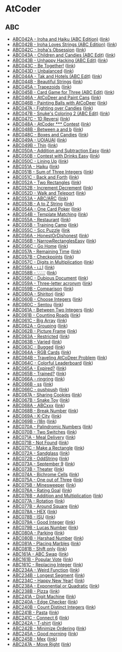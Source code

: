 # AtCoder

## ABC
- [ABC042A - Iroha and Haiku (ABC Edition)](ABC042/A) ([link](https://atcoder.jp/contests/abc042/tasks/abc042_a))
- [ABC042B - Iroha Loves Strings (ABC Edition)](ABC042/B) ([link](https://atcoder.jp/contests/abc042/tasks/abc042_b))
- [ABC042C - Iroha's Obsession](ABC042/C) ([link](https://atcoder.jp/contests/abc042/tasks/arc058_a))
- [ABC043A - Children and Candies (ABC Edit)](ABC043/A) ([link](https://atcoder.jp/contests/abc043/tasks/abc043_a))
- [ABC043B - Unhappy Hacking (ABC Edit)](ABC043/B) ([link](https://atcoder.jp/contests/abc043/tasks/abc043_b))
- [ABC043C - Be Together!](ABC043/C) ([link](https://atcoder.jp/contests/abc043/tasks/arc059_a))
- [ABC043D - Unbalanced](ABC043/D) ([link](https://atcoder.jp/contests/abc043/tasks/abc043_d))
- [ABC044A - Tak and Hotels (ABC Edit)](ABC044/A) ([link](https://atcoder.jp/contests/abc044/tasks/abc044_a))
- [ABC044B - Beautiful Strings](ABC044/B) ([link](https://atcoder.jp/contests/abc044/tasks/abc044_b))
- [ABC045A - Trapezoids](ABC045/A) ([link](https://atcoder.jp/contests/abc045/tasks/abc045_a))
- [ABC045B - Card Game for Three (ABC Edit)](ABC045/B) ([link](https://atcoder.jp/contests/abc045/tasks/abc045_b))
- [ABC046A - AtCoDeer and Paint Cans](ABC046/A) ([link](https://atcoder.jp/contests/abc046/tasks/abc046_a))
- [ABC046B - Painting Balls with AtCoDeer](ABC046/B) ([link](https://atcoder.jp/contests/abc046/tasks/abc046_b))
- [ABC047A - Fighting over Candies](ABC047/A) ([link](https://atcoder.jp/contests/abc047/tasks/abc047_a))
- [ABC047B - Snuke's Coloring 2 (ABC Edit)](ABC047/B) ([link](https://atcoder.jp/contests/abc047/tasks/abc047_b))
- [ABC047C - 1D Reversi](ABC047/C) ([link](https://atcoder.jp/contests/abc047/tasks/arc063_a))
- [ABC048A - AtCoder *** Contest](ABC048/A) ([link](https://atcoder.jp/contests/abc048/tasks/abc048_a))
- [ABC048B - Between a and b](ABC048/B) ([link](https://atcoder.jp/contests/abc048/tasks/abc048_b))
- [ABC048C - Boxes and Candies](ABC048/C) ([link](https://atcoder.jp/contests/abc048/tasks/arc064_a))
- [ABC049A - UOIAUAI](ABC049/A) ([link](https://atcoder.jp/contests/abc049/tasks/abc049_a))
- [ABC049B - Thin](ABC049/B) ([link](https://atcoder.jp/contests/abc049/tasks/abc049_b))
- [ABC050A - Addition and Subtraction Easy](ABC050/A) ([link](https://atcoder.jp/contests/abc050/tasks/abc050_a))
- [ABC050B - Contest with Drinks Easy](ABC050/B) ([link](https://atcoder.jp/contests/abc050/tasks/abc050_a))
- [ABC050C - Lining Up](ABC050/C) ([link](https://atcoder.jp/contests/abc050/tasks/arc066_a))
- [ABC051A - Haiku](ABC051/A) ([link](https://atcoder.jp/contests/abc051/tasks/abc051_a))
- [ABC051B - Sum of Three Integers](ABC051/B) ([link](https://atcoder.jp/contests/abc051/tasks/abc051_b))
- [ABC051C - Back and Forth](ABC051/C) ([link](https://atcoder.jp/contests/abc051/tasks/abc051_c))
- [ABC052A - Two Rectangles](ABC052/A) ([link](https://atcoder.jp/contests/abc052/tasks/abc052_a))
- [ABC052B - Increment Decrement](ABC052/B) ([link](https://atcoder.jp/contests/abc052/tasks/abc052_b))
- [ABC052D - Walk and Teleport](ABC052/D) ([link](https://atcoder.jp/contests/abc052/tasks/arc067_b))
- [ABC053A - ABC/ARC](ABC053/A) ([link](https://atcoder.jp/contests/abc053/tasks/abc053_a))
- [ABC053B - A to Z String](ABC053/B) ([link](https://atcoder.jp/contests/abc053/tasks/abc053_b))
- [ABC054A - One Card Poker](ABC054/A) ([link](https://atcoder.jp/contests/abc054/tasks/abc054_a))
- [ABC054B - Template Matching](ABC054/B) ([link](https://atcoder.jp/contests/abc054/tasks/abc054_b))
- [ABC055A - Restaurant](ABC055/A) ([link](https://atcoder.jp/contests/abc055/tasks/abc055_a))
- [ABC055B - Training Camp](ABC055/B) ([link](https://atcoder.jp/contests/abc055/tasks/abc055_b))
- [ABC055C - Scc Puzzle](ABC055/C) ([link](https://atcoder.jp/contests/abc055/tasks/arc069_a)
- [ABC056A - HonestOrDishonest](ABC056/A) ([link](https://atcoder.jp/contests/abc056/tasks/abc056_a))
- [ABC056B - NarrowRectanglesEasy](ABC056/B) ([link](https://atcoder.jp/contests/abc056/tasks/abc056_b))
- [ABC056C - Go Home](ABC056/C) ([link](https://atcoder.jp/contests/abc056/tasks/arc070_a))
- [ABC057A - Remaining Time](ABC057/A) ([link](https://atcoder.jp/contests/abc057/tasks/abc057_a))
- [ABC057B - Checkpoints](ABC057/B) ([link](https://atcoder.jp/contests/abc057/tasks/abc057_b))
- [ABC057C - Digits in Multiplication](ABC057/C) ([link](https://atcoder.jp/contests/abc057/tasks/abc057_c))
- [ABC058A - ι⊥l](ABC058/A) ([link](https://atcoder.jp/contests/abc058/tasks/abc058_a))
- [ABC058B - ∵∴∵](ABC058/B) ([link](https://atcoder.jp/contests/abc058/tasks/abc058_b))
- [ABC058C - Dubious Document](ABC058/C) ([link](https://atcoder.jp/contests/abc058/tasks/arc071_a))
- [ABC059A - Three-letter acronym](ABC059/A) ([link](https://atcoder.jp/contests/abc059/tasks/abc059_a))
- [ABC059B - Comparison](ABC059/B) ([link](https://atcoder.jp/contests/abc059/tasks/abc059_b))
- [ABC060A - Shiritori](ABC060/A) ([link](https://atcoder.jp/contests/abc060/tasks/abc060_a))
- [ABC060B - Choose Integers](ABC060/B) ([link](https://atcoder.jp/contests/abc060/tasks/abc060_b))
- [ABC060C - Sentou](ABC060/C) ([link](https://atcoder.jp/contests/abc060/tasks/arc073_a))
- [ABC061A - Between Two Integers](ABC061/A) ([link](https://atcoder.jp/contests/abc061/tasks/abc061_a))
- [ABC061B - Counting Roads](ABC061/B) ([link](https://atcoder.jp/contests/abc061/tasks/abc061_b))
- [ABC061C - Big Array](ABC061/C) ([link](https://atcoder.jp/contests/abc061/tasks/abc061_c))
- [ABC062A - Grouping](ABC062/A) ([link](https://atcoder.jp/contests/abc062/tasks/abc062_a))
- [ABC062B - Picture Frame](ABC062/B) ([link](https://atcoder.jp/contests/abc062/tasks/abc062_b))
- [ABC063A - Restricted](ABC063/A) ([link](https://atcoder.jp/contests/abc063/tasks/abc063_a))
- [ABC063B - Varied](ABC063/B) ([link](https://atcoder.jp/contests/abc063/tasks/abc063_b))
- [ABC063C - Bugged](ABC063/C) ([link](https://atcoder.jp/contests/abc063/tasks/arc075_a))
- [ABC064A - RGB Cards](ABC064/A) ([link](https://atcoder.jp/contests/abc064/tasks/abc064_a))
- [ABC064B - Traveling AtCoDeer Problem](ABC064/B) ([link](https://atcoder.jp/contests/abc064/tasks/abc064_b))
- [ABC064C - Colorful Leaderboard](ABC064/C) ([link](https://atcoder.jp/contests/abc064/tasks/abc064_c))
- [ABC065A - Expired?](ABC065/A) ([link](https://atcoder.jp/contests/abc065/tasks/abc065_a))
- [ABC065B - Trained?](ABC065/B) ([link](https://atcoder.jp/contests/abc065/tasks/abc065_b))
- [ABC066A - ringring](ABC066/A) ([link](https://atcoder.jp/contests/abc066/tasks/abc066_a))
- [ABC066B - ss](ABC066/B) ([link](https://atcoder.jp/contests/abc066/tasks/abc066_b))
- [ABC066C - pushpush](ABC066/C) ([link](https://atcoder.jp/contests/abc066/tasks/arc077_a))
- [ABC067A - Sharing Cookies](ABC067/A) ([link](https://atcoder.jp/contests/abc067/tasks/abc067_a))
- [ABC067B - Snake Toy](ABC067/B) ([link](https://atcoder.jp/contests/abc067/tasks/abc067_b))
- [ABC068A - ABCxxx](ABC068/A) ([link](https://atcoder.jp/contests/abc068/tasks/abc068_a))
- [ABC068B - Break Number](ABC068/B) ([link](https://atcoder.jp/contests/abc068/tasks/abc068_b))
- [ABC069A - K-City](ABC069/A) ([link](https://atcoder.jp/contests/abc069/tasks/abc069_a))
- [ABC069B - i18n](ABC069/B) ([link](https://atcoder.jp/contests/abc069/tasks/abc069_b))
- [ABC070A - Palindromic Numbers](ABC070/A) ([link](https://atcoder.jp/contests/abc070/tasks/abc070_a))
- [ABC070B - Two Switches](ABC070/B) ([link](https://atcoder.jp/contests/abc070/tasks/abc070_b))
- [ABC071A - Meal Delivery](ABC071/A) ([link](https://atcoder.jp/contests/abc071/tasks/abc071_a))
- [ABC071B - Not Found](ABC071/B) ([link](https://atcoder.jp/contests/abc071/tasks/abc071_b))
- [ABC071C - Make a Rectangle](ABC071/C) ([link](https://atcoder.jp/contests/abc071/tasks/abc071_c))
- [ABC072A - Sandglass](ABC072/A) ([link](https://atcoder.jp/contests/abc072/tasks/abc072_a))
- [ABC072B - OddString](ABC072/B) ([link](https://atcoder.jp/contests/abc072/tasks/abc072_b))
- [ABC073A - September 9](ABC073/A) ([link](https://atcoder.jp/contests/abc073/tasks/abc073_a))
- [ABC073B - Theater](ABC073/B) ([link](https://atcoder.jp/contests/abc073/tasks/abc073_b))
- [ABC074A - Bichrome Cells](ABC074/A) ([link](https://atcoder.jp/contests/abc074/tasks/abc074_a))
- [ABC075A - One out of Three](ABC075/A) ([link](https://atcoder.jp/contests/abc075/tasks/abc075_a))
- [ABC075B - Minesweeper](ABC075/B) ([link](https://atcoder.jp/contests/abc075/tasks/abc075_b))
- [ABC076A - Rating Goal](ABC076/A) ([link](https://atcoder.jp/contests/abc076/tasks/abc076_a))
- [ABC076B - Addition and Multiplication](ABC076/B) ([link](https://atcoder.jp/contests/abc076/tasks/abc076_b))
- [ABC077A - Rotation](ABC077/A) ([link](https://atcoder.jp/contests/abc077/tasks/abc077_a))
- [ABC077B - Around Square](ABC077/B) ([link](https://atcoder.jp/contests/abc077/tasks/abc077_b))
- [ABC078A - HEX](ABC078/A) ([link](https://atcoder.jp/contests/abc078/tasks/abc078_a))
- [ABC078B - ISU](ABC078/B) ([link](https://atcoder.jp/contests/abc078/tasks/abc078_b))
- [ABC079A - Good Integer](ABC079/A) ([link](https://atcoder.jp/contests/abc079/tasks/abc079_a))
- [ABC079B - Lucas Number](ABC079/B) ([link](https://atcoder.jp/contests/abc079/tasks/abc079_b))
- [ABC080A - Parking](ABC080/A) ([link](https://atcoder.jp/contests/abc080/tasks/abc080_a))
- [ABC080B - Harshad Number](ABC080/B) ([link](https://atcoder.jp/contests/abc080/tasks/abc080_b))
- [ABC081A - Placing Marbles](ABC081/A) ([link](https://atcoder.jp/contests/abc081/tasks/abc081_a))
- [ABC081B - Shift only](ABC081/B) ([link](https://atcoder.jp/contests/abc081/tasks/abc081_b))
- [ABC161A - ABC Swap](ABC061/A) ([link](https://atcoder.jp/contests/abc161/tasks/abc161_a))
- [ABC161B - Popular Vote](ABC061/B) ([link](https://atcoder.jp/contests/abc161/tasks/abc161_b))
- [ABC161C - Replacing Integer](ABC061/C) ([link](https://atcoder.jp/contests/abc161/tasks/abc161_c))
- [ABC234A - Weird Function](ABC234/A) ([link](https://atcoder.jp/contests/abc234/tasks/abc234_a))
- [ABC234B - Longest Segment](ABC234/B) ([link](https://atcoder.jp/contests/abc234/tasks/abc234_b))
- [ABC234C - Happy New Year!](ABC234/C) ([link](https://atcoder.jp/contests/abc234/tasks/abc234_c))
- [ABC238A - Exponential or Quadratic](ABC238/A) ([link](https://atcoder.jp/contests/abc238/tasks/abc238_a))
- [ABC238B - Pizza](ABC238/B) ([link](https://atcoder.jp/contests/abc238/tasks/abc238_b))
- [ABC241A - Digit Machine](ABC241/A) ([link](https://atcoder.jp/contests/abc241/tasks/abc241_a))
- [ABC240A - Edge Checker](ABC240/A) ([link](https://atcoder.jp/contests/abc240/tasks/abc240_a))
- [ABC240B - Count Distinct Integers](ABC240/B) ([link](https://atcoder.jp/contests/abc240/tasks/abc240_b))
- [ABC241B - Pasta](ABC241/B) ([link](https://atcoder.jp/contests/abc241/tasks/abc241_b))
- [ABC241C - Connect 6](ABC241/C) ([link](https://atcoder.jp/contests/abc241/tasks/abc241_c))
- [ABC242A - T-shirt](ABC242/A) ([link](https://atcoder.jp/contests/abc242/tasks/abc242_a))
- [ABC242B - Minimize Ordering](ABC242/B) ([link](https://atcoder.jp/contests/abc242/tasks/abc242_b))
- [ABC245A - Good morning](ABC245/A) ([link](https://atcoder.jp/contests/abc245/tasks/abc245_a))
- [ABC245B - Mex](ABC245/B) ([link](https://atcoder.jp/contests/abc245/tasks/abc245_b))
- [ABC247A - Move Right](ABC247/A) ([link](https://atcoder.jp/contests/abc247/tasks/abc247_a))

